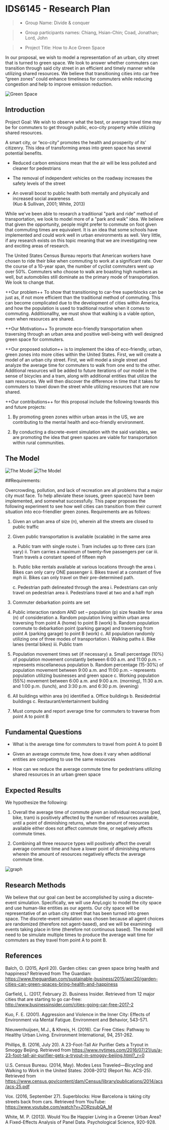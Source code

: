 # IDS6145 - Research Plan  

> * Group Name: Divide & conquer 

> * Group participants names: Chiang, Hsian-Chin; Coad, Jonathan; Lord, John 

> * Project Title: How to Ace Green Space 

  

In our proposal, we wish to model a representation of an urban, city street that is turned to green space. We look to answer whether commuters can transition through said city street in an efficient and timely manner while utilizing shared resources. We believe that transitioning cities into car free “green zones” could enhance timeliness for commuters while reducing congestion and help to improve emission reduction.

  

![**Green Space**](images/greenstreet.jpg) 

## Introduction  

Project Goal: We wish to observe what the best, or average travel time may be for commuters to get through public, eco-city property while utilizing shared resources.  



A smart city, or “eco-city” promotes the health and prosperity of its’ citizenry. This idea of transforming areas into green space has several potential benefits.  

*  Reduced carbon emissions mean that the air will be less polluted and cleaner for pedestrians  

*  The removal of independent vehicles on the roadway increases the safety levels of the street 

*  An overall boost to public health both mentally and physically and increased social awareness        
   (Kuo & Sullivan, 2001; White, 2013) 

While we've been able to research a traditional "park and ride" method of transportation, we look to model more of a "park and walk" idea. We believe that given the opportunity, people might prefer to commute on foot given that commuting times are equivalent. It is an idea that some schools have implemented and could work well in urban environments as well. Very little, if any research exists on this topic meaning that we are investigating new and exciting areas of research. 

The United States Census Bureau reports that American workers have chosen to ride their bike when commuting to work at a significant rate. Over the course of a 10-year span, the number of cyclist commuters went up over 50%. Commuters who choose to walk are boasting high numbers as well, but automobiles still dominate as the primary mode of transportation. We look to change that.

++Our problem++ To show that transitioning to car-free superblocks can be just as, if not more efficient than the traditional method of commuting. This can become complicated due to the development of cities within America, and how the population is used to traditional routine when it comes to commuting. Additiionallhy, we must show that walking is a viable option, even when resources are shared.

++Our Motivation++ To promote eco-friendly transportation when traversing through an urban area and positive well-being with well designed green space for commuters.

++Our proposed solution++ is to implement the idea of eco-friendly, urban, green zones into more cities within the United States. First, we will create a model of an urban city street. First, we will model a single street and analyze the average time for commuters to walk from one end to the other. Additional resources will be added to future iterations of our model in the sense of bicycles and a tram, along with additional entities that utilize the sam resources. We will then discover the difference in time that it takes for commuters to travel down the street while utilizing resources that are now shared.

 

++Our contributions++ for this proposal include the following towards this and future projects: 

1. By promoting green zones within urban areas in the US, we are contributing to the mental health and eco-friendly environment. 

2. By conducting a discrete-event simulation with the said variables, we are promoting the idea that green spaces are viable for transportation within rural communities.

 

## The Model 
![The Model](images/ecocity.png)
![The Model](images/model.PNG)

 

##Requirements:  

Overcrowding, pollution, and lack of recreation are all problems that a major city must face. To help alleviate these issues, green space(s) have been implemented, and somewhat successfully. This paper proposes the following experiment to see how well cities can transition from their current situation into eco-friendlier green zones. Requirements are as follows: 

1.  Given an urban area of size (n), wherein all the streets are closed to public traffic 

2.  Given public transportation is available (scalable) in the same area 

    a.  Public tram with single route
      i. Tram includes up to three cars (can vary) 
     ii. Tram carries a maximum of twenty-five passengers per car 
    iii. Tram travels a constant speed of fifteen mph 
   
    b.     Public bike rentals available at various locations through the area 
      i. Bikes can only carry ONE passenger 
     ii. Bikes travel at a constant of five mph 
    iii. Bikes can only travel on their pre-determined path. 

    c.     Pedestrian path delineated through the area 
      i. Pedestrians can only travel on pedestrian area 
     ii. Pedestrians travel at two and a half mph 
3.  Commuter debarkation points are set

4.  Public interaction random AND set – population (p) size feasible for area (n) of consideration
    a.  Random population living within urban area traversing from point A (home) to point B (work)
    b.  Random population commute to debarkation point (parking garage) and traversing from point A (parking garage) to point B (work)
    c.  All population randomly utilizing one of three modes of transportation 
      i. Walking paths 
     ii. Bike lanes (rental bikes)
    iii. Public tram
    
5. Population movement times set (if necessary)
    a.  Small percentage (10%) of population movement constantly between 6:00 a.m. and 11:00 p.m. – represents miscellaneous population
    b.  Random percentage (15-30%) of population movement between 9:00 a.m. and 11:00 p.m. – represents population utilizing businesses and green space
    c.  Working population (55%) movement between 6:00 a.m. and 9:00 a.m. (morning), 11:30 a.m. and 1:00 p.m. (lunch), and 3:30 p.m. and 6:30 p.m. (evening) 

6.  All buildings within area (n) identified
    a.  Office buildings
    b.  Residedntial buildings
    c.  Restaurant/entertainment building 

7.  Must compute and report average time for commuters to traverse from point A to point B 

 

## Fundamental Questions 



*  What is the average time for commuters to travel from point A to point B

*   Given an average commute time, how does it vary when additional entities are competing to use the same resources

*   How can we reduce the average commute time for pedestrians utilizing shared resources in an urban green space

 

## Expected Results 

We hypothesize the following: 

1. Overall the average time of commute given an individual recourse (ped, bike, tram) is positively affected by the number of resources available, until a point of diminishing returns, when the amount of resources available either does not affect commute time, or negatively affects commute times. 

2. Combining all three resource types will positively affect the overall average commute time and have a lower point of diminishing returns wherein the amount of resources negatively effects the average commute time. 

![graph](images/img_exp.JPG)

 

 

## Research Methods 

We believe that our goal can best be accomplished by using a discrete-event simulation. Specifically, we will use AnyLogic to model the city space and use human-like entities as our agents. Our city space will be representative of an urban city street that has been turned into green space. The discrete-event simulation was chosen because all agent choices are randomized (therefore not agent-based), and we will be examining events taking place in time (therefore not continuous based). The model will need to be simulate multiple times to produce the average wait time for commuters as they travel from point A to point B.  

 

## References 


Balch, O. (2015, April 20). Garden cities: can green space bring health and happiness? Retrieved from The Guardian: https://www.theguardian.com/sustainable-business/2015/apr/20/garden-cities-can-green-spaces-bring-health-and-happiness 

Garfield, L. (2017, February 2). Business Insider. Retrieved from 12 major cities that are starting to go car-free: http://www.businessinsider.com/cities-going-car-free-2017-2 

Kuo, F. E. (2001). Aggression and Violence in the Inner City: Effects of Environment via Mental Fatigue. Environment and Behavior, 543-571. 

Nieuwenhuijsen, M.J., & Khreis, H. (2016). Car Free Cities: Pathway to Healthy Urban Living. Environment International, 94, 251-262.  

Phillips, B. (2016, July 20). A 23-Foot-Tall Air Purifier Gets a Tryout in Smoggy Beijing. Retrieved from https://www.nytimes.com/2016/07/21/us/a-23-foot-tall-air-purifier-gets-a-tryout-in-smoggy-beijing.html?_r=0  

U.S. Census Bureau. (2014, May). Modes Less Traveled—Bicycling and Walking to Work in the United States: 2008–2012 (Report No. ACS-25). Retrieved from https://www.census.gov/content/dam/Census/library/publications/2014/acs/acs-25.pdf

Vox. (2016, September 27). Superblocks: How Barcelona is taking city streets back from cars. Retrieved from YouTube: https://www.youtube.com/watch?v=ZORzsubQA_M 

White, M. P. (2013). Would You Be Happier Living in a Greener Urban Area? A Fixed-Effects Analysis of Panel Data. Psychological Science, 920-928.
